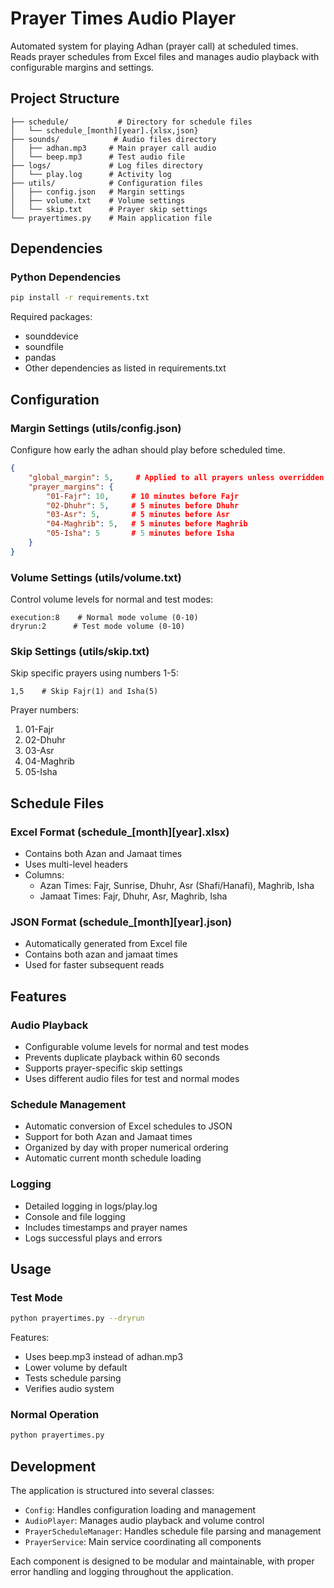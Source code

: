 # Prayer Times Audio Player

Automated system for playing Adhan (prayer call) at scheduled times. Reads prayer schedules from Excel files and manages audio playback with configurable margins and settings.

## Project Structure
```
├── schedule/           # Directory for schedule files
│   └── schedule_[month][year].{xlsx,json}
├── sounds/            # Audio files directory
│   ├── adhan.mp3     # Main prayer call audio
│   └── beep.mp3      # Test audio file
├── logs/             # Log files directory
│   └── play.log      # Activity log
├── utils/            # Configuration files
│   ├── config.json   # Margin settings
│   ├── volume.txt    # Volume settings
│   └── skip.txt      # Prayer skip settings
└── prayertimes.py    # Main application file
```

## Dependencies

### Python Dependencies
```bash
pip install -r requirements.txt
```

Required packages:
- sounddevice
- soundfile
- pandas
- Other dependencies as listed in requirements.txt

## Configuration

### Margin Settings (utils/config.json)
Configure how early the adhan should play before scheduled time.

```json
{
    "global_margin": 5,     # Applied to all prayers unless overridden
    "prayer_margins": {
        "01-Fajr": 10,     # 10 minutes before Fajr
        "02-Dhuhr": 5,     # 5 minutes before Dhuhr
        "03-Asr": 5,       # 5 minutes before Asr
        "04-Maghrib": 5,   # 5 minutes before Maghrib
        "05-Isha": 5       # 5 minutes before Isha
    }
}
```

### Volume Settings (utils/volume.txt)
Control volume levels for normal and test modes:
```
execution:8    # Normal mode volume (0-10)
dryrun:2      # Test mode volume (0-10)
```

### Skip Settings (utils/skip.txt)
Skip specific prayers using numbers 1-5:
```
1,5    # Skip Fajr(1) and Isha(5)
```

Prayer numbers:
1. 01-Fajr
2. 02-Dhuhr
3. 03-Asr
4. 04-Maghrib
5. 05-Isha

## Schedule Files

### Excel Format (schedule_[month][year].xlsx)
- Contains both Azan and Jamaat times
- Uses multi-level headers
- Columns:
  - Azan Times: Fajr, Sunrise, Dhuhr, Asr (Shafi/Hanafi), Maghrib, Isha
  - Jamaat Times: Fajr, Dhuhr, Asr, Maghrib, Isha

### JSON Format (schedule_[month][year].json)
- Automatically generated from Excel file
- Contains both azan and jamaat times
- Used for faster subsequent reads

## Features

### Audio Playback
- Configurable volume levels for normal and test modes
- Prevents duplicate playback within 60 seconds
- Supports prayer-specific skip settings
- Uses different audio files for test and normal modes

### Schedule Management
- Automatic conversion of Excel schedules to JSON
- Support for both Azan and Jamaat times
- Organized by day with proper numerical ordering
- Automatic current month schedule loading

### Logging
- Detailed logging in logs/play.log
- Console and file logging
- Includes timestamps and prayer names
- Logs successful plays and errors

## Usage

### Test Mode
```bash
python prayertimes.py --dryrun
```
Features:
- Uses beep.mp3 instead of adhan.mp3
- Lower volume by default
- Tests schedule parsing
- Verifies audio system

### Normal Operation
```bash
python prayertimes.py
```

## Development

The application is structured into several classes:
- `Config`: Handles configuration loading and management
- `AudioPlayer`: Manages audio playback and volume control
- `PrayerScheduleManager`: Handles schedule file parsing and management
- `PrayerService`: Main service coordinating all components

Each component is designed to be modular and maintainable, with proper error handling and logging throughout the application.